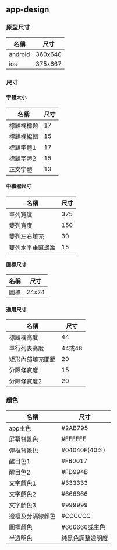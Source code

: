 ## app-design

### 原型尺寸

名稱 | 尺寸
----|----
android|360x640
ios|375x667

### 尺寸

#### 字體大小

名稱 | 尺寸
----|----
標題欄標題|17
標題欄編輯|15
標題字體1|17
標題字體2|15
正文字體|13

#### 中繼器尺寸

名稱 | 尺寸
----|----
單列寬度|375
雙列寬度|150
雙列左右填充|30
雙列水平垂直邊距|15

#### 圖標尺寸

名稱 | 尺寸
----|----
圖標|24x24

#### 通用尺寸

名稱 | 尺寸
----|----
標題欄高度|44
單行列表高度|44或48
矩形內部填充間距|20
分隔條寬度|15
分隔條寬度2|20

### 顏色

名稱 | 尺寸
----|----
app主色|#2AB795
屏幕背景色|#EEEEEE
彈框背景色|#04040F(40%)
醒目色1|#FB0017
醒目色2|#FD994B
文字顏色1|#333333
文字顏色2|#666666
文字顏色3|#999999
邊框及分隔線顏色|#CCCCCC
圖標顏色|#666666或主色
半透明色|純黑色調整透明度